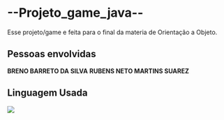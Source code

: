 # --Projeto_game_java--
Esse projeto/game e feita para o final da materia de Orientação a Objeto.

## Pessoas envolvidas
**BRENO BARRETO DA SILVA**
**RUBENS NETO MARTINS SUAREZ**

## Linguagem Usada
<img src="https://cdn.jsdelivr.net/gh/devicons/devicon@latest/icons/java/java-original.svg" />

